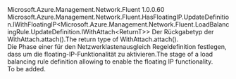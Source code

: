 <Type Name="IWithFloatingIP&lt;ReturnT&gt;" FullName="Microsoft.Azure.Management.Network.Fluent.LoadBalancingRule.UpdateDefinition.IWithFloatingIP&lt;ReturnT&gt;">
  <TypeSignature Language="C#" Value="public interface IWithFloatingIP&lt;ReturnT&gt; : Microsoft.Azure.Management.Network.Fluent.HasFloatingIP.UpdateDefinition.IWithFloatingIP&lt;Microsoft.Azure.Management.Network.Fluent.LoadBalancingRule.UpdateDefinition.IWithAttach&lt;ReturnT&gt;&gt;" />
  <TypeSignature Language="ILAsm" Value=".class public interface auto ansi abstract IWithFloatingIP`1&lt;ReturnT&gt; implements class Microsoft.Azure.Management.Network.Fluent.HasFloatingIP.UpdateDefinition.IWithFloatingIP`1&lt;class Microsoft.Azure.Management.Network.Fluent.LoadBalancingRule.UpdateDefinition.IWithAttach`1&lt;!ReturnT&gt;&gt;" />
  <TypeSignature Language="DocId" Value="T:Microsoft.Azure.Management.Network.Fluent.LoadBalancingRule.UpdateDefinition.IWithFloatingIP`1" />
  <TypeSignature Language="VB.NET" Value="Public Interface IWithFloatingIP(Of ReturnT)&#xA;Implements IWithFloatingIP(Of IWithAttach(Of ReturnT))" />
  <TypeSignature Language="F#" Value="type IWithFloatingIP&lt;'ReturnT&gt; = interface&#xA;    interface IWithFloatingIP&lt;IWithAttach&lt;'ReturnT&gt;&gt;" />
  <AssemblyInfo>
    <AssemblyName>Microsoft.Azure.Management.Network.Fluent</AssemblyName>
    <AssemblyVersion>1.0.0.60</AssemblyVersion>
  </AssemblyInfo>
  <TypeParameters>
    <TypeParameter Name="ParentT" />
  </TypeParameters>
  <Interfaces>
    <Interface>
      <InterfaceName>Microsoft.Azure.Management.Network.Fluent.HasFloatingIP.UpdateDefinition.IWithFloatingIP&lt;Microsoft.Azure.Management.Network.Fluent.LoadBalancingRule.UpdateDefinition.IWithAttach&lt;ReturnT&gt;&gt;</InterfaceName>
    </Interface>
  </Interfaces>
  <Docs>
    <typeparam name="ReturnT"><span data-ttu-id="42847-101">Der Rückgabetyp der WithAttach.attach().</span><span class="sxs-lookup"><span data-stu-id="42847-101">The return type of  WithAttach.attach().</span></span></typeparam>
    <summary>
            <span data-ttu-id="42847-102">Die Phase einer für den Netzwerklastenausgleich Regeldefinition festlegen, dass um die floating-IP-Funktionalität zu aktivieren.</span><span class="sxs-lookup"><span data-stu-id="42847-102">The stage of a load balancing rule definition allowing to enable the floating IP functionality.</span></span>
            </summary>
    <remarks>To be added.</remarks>
  </Docs>
  <Members />
</Type>